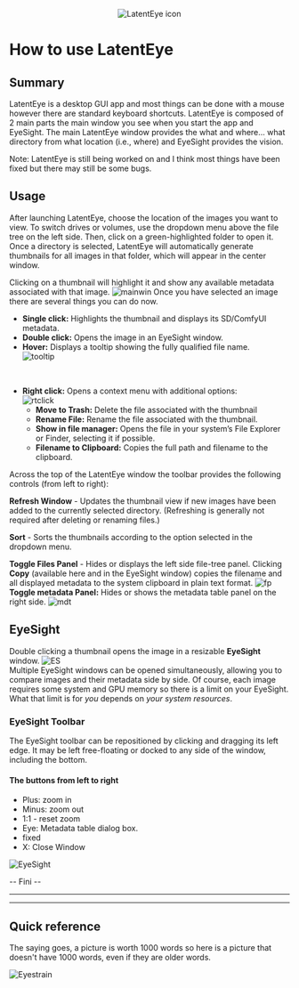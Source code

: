 <p align="center" width="100%">
    <img alt="LatentEye icon" src="../assets/logo512.png">
</p>

# How to use LatentEye


## Summary
LatentEye is a desktop GUI app and most things can be done with a mouse however there are standard keyboard shortcuts. LatentEye is composed of 2 main parts the main window you see when you start the app and EyeSight. The main LatentEye window provides the what and where... what directory from what location (i.e., where) and EyeSight provides the vision.

Note: LatentEye is still being worked on and I think most things have been fixed but there may still be some bugs.


## Usage
After launching LatentEye, choose the location of the images you want to view. To switch drives or volumes, use the dropdown menu above the file tree on the left side. Then, click on a green-highlighted folder to open it. Once a directory is selected, LatentEye will automatically generate thumbnails for all images in that folder, which will appear in the center window.

Clicking on a thumbnail will highlight it and show any available metadata associated with that image.
![mainwin](./images/main_window.png)
Once you have selected an image there are several things you can do now.
- **Single click:** Highlights the thumbnail and displays its SD/ComfyUI metadata.
- **Double click:** Opens the image in an EyeSight window.
- **Hover:** Displays a tooltip showing the fully qualified file name.<BR>
![tooltip](./images/tooltip_sm.png)<p><br>
- **Right click:** Opens a context menu with additional options: <BR>![rtclick](./images/context_menu_sm.png)
  - **Move to Trash:** Delete the file associated with the thumbnail
  - **Rename File:** Rename the file associated with the thumbnail.
  - **Show in file manager:** Opens the file in your system’s File Explorer or Finder, selecting it if possible.
  - **Filename to Clipboard:** Copies the full path and filename to the clipboard.

Across the top of the LatentEye window the toolbar provides the following controls (from left to right):

**Refresh Window** - Updates the thumbnail view if new images have been added to the currently selected directory. (Refreshing is generally not required after deleting or renaming files.)

**Sort** - Sorts the thumbnails according to the option selected in the dropdown menu.

**Toggle Files Panel** - Hides or displays the left side file-tree panel.
Clicking **Copy** (available here and in the EyeSight window) copies the filename and all displayed metadata to the system clipboard in plain text format.
![fp](./images/file_panel_off.png)
**Toggle metadata Panel:** Hides or shows the metadata table panel on the right side.
![mdt](./images/both_panels_off.png)

## EyeSight
Double clicking a thumbnail opens the image in a resizable **EyeSight** window.
![ES](./images/eyesight.png)<BR>
Multiple EyeSight windows can be opened simultaneously, allowing you to compare images and their metadata side by side. Of course, each image requires some system and GPU memory so there is a limit on your EyeSight. What that limit is for _you_ depends on _your system resources_.

### EyeSight Toolbar
The EyeSight toolbar can be repositioned by clicking and dragging its left edge. It may be left free-floating or docked to any side of the window, including the bottom.

#### The buttons from left to right
- Plus: zoom in
- Minus: zoom out
- 1:1 - reset zoom
- Eye: Metadata table dialog box.
- fixed
- X: Close Window

![EyeSight](./images/eyesight_metadata.png)
<p>
-- Fini --

---
---

## Quick reference

The saying goes, a picture is worth 1000 words so here is a picture that doesn't have 1000 words, even if they are older words.

![Eyestrain](./images/main_window%20help.png)
